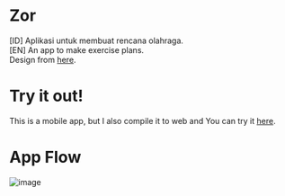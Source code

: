 # Zor

[ID] Aplikasi untuk membuat rencana olahraga.  
[EN] An app to make exercise plans.  
Design from [here](https://www.figma.com/file/IwcLtKSnTyDLRFML6qSfTx/Zor-v2?node-id=0%3A1).

# Try it out!

This is a mobile app, but I also compile it to web and You can try it [here](https://zor-workout.netlify.app).  

# App Flow

![image](https://user-images.githubusercontent.com/17674038/148396920-6d4d1f17-253e-41be-92c1-22be019a70ec.png)





<!--

To add screenshot, use this template/configuration in https://screenshotapi.net. Then get the generated link and use it.

https://shot.screenshotapi.net/screenshot?token=NX57ZJB-E3SMSRW-MJRYY5A-0JMVQZG&url=https%3A%2F%2Fzor-workout.netlify.app%2F&width=375&height=812&fresh=true&output=image&file_type=png&lazy_load=true&retina=true&wait_for_event=load&delay=5000&ttl=2592000

-->
